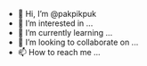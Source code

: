 - 👋 Hi, I’m @pakpikpuk
- 👀 I’m interested in ...
- 🌱 I’m currently learning ...
- 💞️ I’m looking to collaborate on ...
- 📫 How to reach me ...

<!---
pakpikpuk/pakpikpuk is a ✨ special ✨ repository because its `README.md` (this file) appears on your GitHub profile.
You can click the Preview link to take a look at your changes.
--->
